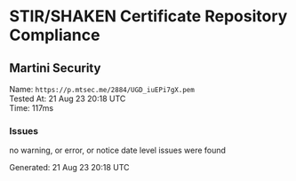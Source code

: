 # STIR/SHAKEN Certificate Repository Compliance

## Martini Security

Name: `https://p.mtsec.me/2884/UGD_iuEPi7gX.pem`\
Tested At: 21 Aug 23 20:18 UTC\
Time: 117ms

### Issues

no warning, or error, or notice date level issues were found

Generated: 21 Aug 23 20:18 UTC